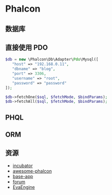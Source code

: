 # Phalcon

## 数据库

## 直接使用 PDO

```php
$db = new \Phalcon\Db\Adapter\Pdo\Mysql([
   "host" => "192.168.0.11",
   "dbname" => "blog",
   "port" => 3306,
   "username" => "root",
   "password" => "password"
]);

$db->fetchOne($sql, $fetchMode, $bindParams);
$db->fetchAll($sql, $fetchMode, $bindParams);
```

## PHQL

## ORM


## 资源

- [incubator](https://github.com/phalcon/incubator)
- [awesome-phalcon](https://github.com/sergeyklay/awesome-phalcon)
- [base-app](https://github.com/mruz/base-app)
- [forum](https://github.com/phalcon/forum)
- [EvaEngine](https://github.com/EvaEngine)